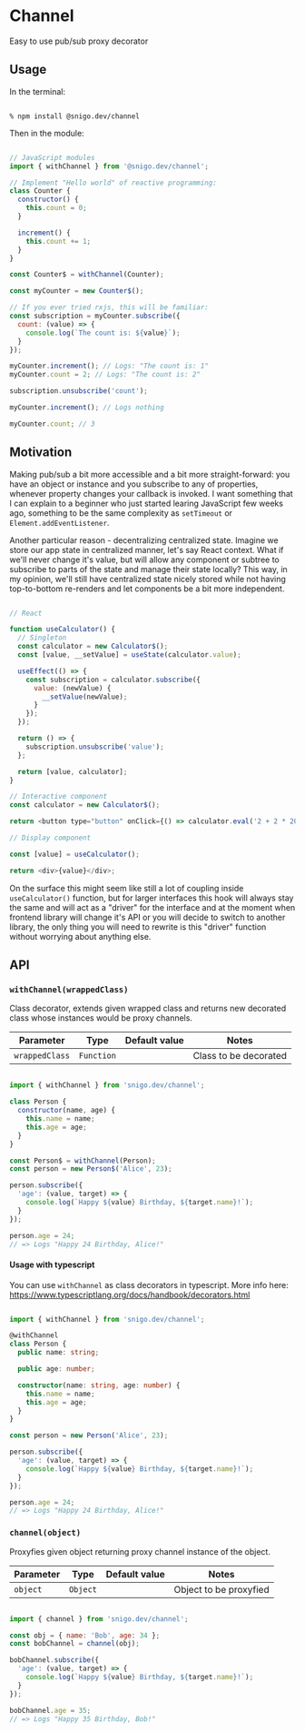 # Channel

Easy to use pub/sub proxy decorator

## Usage

In the terminal:
```

% npm install @snigo.dev/channel

```

Then in the module:
```js

// JavaScript modules
import { withChannel } from '@snigo.dev/channel';

// Implement "Hello world" of reactive programming:
class Counter {
  constructor() {
    this.count = 0;
  }

  increment() {
    this.count += 1;
  }
}

const Counter$ = withChannel(Counter);

const myCounter = new Counter$();

// If you ever tried rxjs, this will be familiar:
const subscription = myCounter.subscribe({
  count: (value) => {
    console.log(`The count is: ${value}`);
  }
});

myCounter.increment(); // Logs: "The count is: 1"
myCounter.count = 2; // Logs: "The count is: 2"

subscription.unsubscribe('count');

myCounter.increment(); // Logs nothing

myCounter.count; // 3

```

## Motivation

Making pub/sub a bit more accessible and a bit more straight-forward: you have an object or instance and you subscribe to any of properties, whenever property changes your callback is invoked. I want something that I can explain to a beginner who just started learing JavaScript few weeks ago, something to be the same complexity as `setTimeout` or `Element.addEventListener`.

Another particular reason - decentralizing centralized state. Imagine we store our app state in centralized manner, let's say React context. What if we'll never change it's value, but will allow any component or subtree to subscribe to parts of the state and manage their state locally? This way, in my opinion, we'll still have centralized state nicely stored while not having top-to-bottom re-renders and let components be a bit more independent.

```js

// React

function useCalculator() {
  // Singleton
  const calculator = new Calculator$();
  const [value, __setValue] = useState(calculator.value);

  useEffect(() => {
    const subscription = calculator.subscribe({
      value: (newValue) {
        __setValue(newValue);
      }
    });
  });

  return () => {
    subscription.unsubscribe('value');
  };

  return [value, calculator];
}

// Interactive component
const calculator = new Calculator$();

return <button type="button" onClick={() => calculator.eval('2 + 2 * 20')}>=</button>;

// Display component

const [value] = useCalculator();

return <div>{value}</div>;

```

On the surface this might seem like still a lot of coupling inside `useCalculator()` function, but for larger interfaces this hook will always stay the same and will act as a "driver" for the interface and at the moment when frontend library will change it's API or you will decide to switch to another library, the only thing you will need to rewrite is this "driver" function without worrying about anything else.

## API

### `withChannel(wrappedClass)`

Class decorator, extends given wrapped class and returns new decorated class whose instances would be proxy channels.

| **Parameter** | **Type**  | **Default value** | **Notes**                      |
|---------------|-----------|-------------------|--------------------------------|
| `wrappedClass`| `Function`|                   | Class to be decorated          |

```js

import { withChannel } from 'snigo.dev/channel';

class Person {
  constructor(name, age) {
    this.name = name;
    this.age = age;
  }
}

const Person$ = withChannel(Person);
const person = new Person$('Alice', 23);

person.subscribe({
  'age': (value, target) => {
    console.log(`Happy ${value} Birthday, ${target.name}!`);
  }
});

person.age = 24;
// => Logs "Happy 24 Birthday, Alice!"

```

#### Usage with typescript

You can use `withChannel` as class decorators in typescript. More info here: https://www.typescriptlang.org/docs/handbook/decorators.html

```ts

import { withChannel } from 'snigo.dev/channel';

@withChannel
class Person {
  public name: string;

  public age: number;

  constructor(name: string, age: number) {
    this.name = name;
    this.age = age;
  }
}

const person = new Person('Alice', 23);

person.subscribe({
  'age': (value, target) => {
    console.log(`Happy ${value} Birthday, ${target.name}!`);
  }
});

person.age = 24;
// => Logs "Happy 24 Birthday, Alice!"

```

### `channel(object)`

Proxyfies given object returning proxy channel instance of the object.

| **Parameter** | **Type**  | **Default value** | **Notes**                      |
|---------------|-----------|-------------------|--------------------------------|
| `object`      | `Object`  |                   | Object to be proxyfied         |

```js

import { channel } from 'snigo.dev/channel';

const obj = { name: 'Bob', age: 34 };
const bobChannel = channel(obj);

bobChannel.subscribe({
  'age': (value, target) => {
    console.log(`Happy ${value} Birthday, ${target.name}!`);
  }
});

bobChannel.age = 35;
// => Logs "Happy 35 Birthday, Bob!"

```